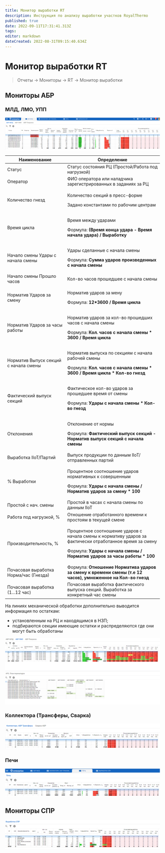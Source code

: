 ```yaml
---
title: Монитор выработки RT
description: Инструкция по анализу выработки участков RoyalThermo
published: true
date: 2022-09-11T17:31:41.313Z
tags: 
editor: markdown
dateCreated: 2022-08-31T09:15:40.634Z
---
```


# Монитор выработки RT

>Отчеты → Мониторы → RT → Монитор выработки

## Мониторы АБР

### МЛД, ЛМО, УПП

![](<../../../../assets/image (96).png>)

| Наименование                           | Определение                                                                                                                                                                                                  |
| -------------------------------------- | ------------------------------------------------------------------------------------------------------------------------------------------------------------------------------------------------------------ |
| Статус                                 | Статус состояния РЦ (Простой/Работа под нагрузкой)                                                                                                                                                           |
| Оператор                               | ФИО оператора или наладчика зарегистрированных в заданиях за РЦ                                                                                                                                              |
| Количество гнезд                       | <p>Количество секций в пресс-форме</p><p>Задано константами по рабочим центрам</p>                                                                                                                           |
| Время цикла                            | <p>Время между ударами</p><p>Формула: <strong>(Время конца удара - Время начала удара) / Выработку</strong></p>                                                                                              |
| Начало смены Удары с начала смены      | <p>Удары сделанные с начала смены</p><p>Формула: <strong>Сумма ударов произведенных с начала смены</strong></p>                                                                                              |
| Начало смены Прошло часов              | Кол-во часов прошедшее с начала смены                                                                                                                                                                        |
| Норматив Ударов за смену               | <p>Норматив ударов за мену</p><p>Формула: <strong>12*3600 / Время цикла</strong></p>                                                                                                                         |
| Норматив Ударов за часы работы         | <p>Норматив ударов за кол-во прошедших часов с начала смены</p><p>Формула: <strong>Кол. часов с начала смены * 3600 / Время цикла</strong></p>                                                               |
| Норматив Выпуск секций с начала смены  | <p>Норматив выпуска по секциям с начала рабочей смены</p><p>Формула: <strong>Кол. часов с начала смены * 3600 / Время цикла * Кол-во гнезд</strong></p>                                                      |
| Фактический выпуск секций              | <p>Фактическое кол-во ударов за прошедшее время от смены</p><p>Формула: <strong>Удары с начала смены * Кол-во гнезд</strong></p>                                                                             |
| Отклонения                             | <p>Отклонение от нормы</p><p>Формула: <strong>Фактический выпуск секций - Норматив выпуск секций с начала смены</strong></p>                                                                                 |
| Выработка IIoT/Партий                  | Выпуск продукции по данным IIoT/отправленных партий                                                                                                                                                          |
| % Выработки                            | <p>Процентное соотношение ударов нормативных к совершенным</p><p>Формула: <strong>Удары с начала смены / Норматив ударов за смену * 100</strong></p>                                                         |
| Простой с нач. смены                   | Простой в часах с начала смены по данным IIoT                                                                                                                                                                |
| Работа под нагрузкой, %                | Отношение отработанного времени к простоям в текущей смене                                                                                                                                                   |
| Производительность, %                  | <p>Процентное соотношение ударов с начала смены к нормативу ударов за фактически отработанное время за смену</p><p>Формула: <strong>Удары с начала смены / Норматив ударов за часы работы * 100</strong></p> |
| Почасовая выработка Норма/час (Гнезда) | Формула: **Отношение Норматива ударов за смену к времени смены (т.е 12 часов), умноженное на Кол-во гнезд**                                                                                                  |
| Почасовая выработка (1...12 час)       | Почасовая выработка фактического выпуска секций. Выработка за конкретный час смены                                                                                                                           |

На линиях механической обработки дополнительно выводится информация по остаткам:

* установленным на РЦ и находящимся в НЗП;
* подбираются секции имеющие остатки и распределяются где они могут быть обработаны

![](<../../../../assets/image (67).png>)

### Коллектора (Трансферы, Сварка)

![](<../../../../assets/image (1007).png>)

### Печи

![](<../../../../assets/image (90).png>)

## Мониторы СПР

![](<../../../../assets/image (938).png>)
